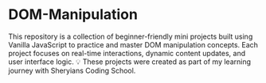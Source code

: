 # DOM-Manipulation
This repository is a collection of beginner-friendly mini projects built using Vanilla JavaScript to practice and master DOM manipulation concepts. Each project focuses on real-time interactions, dynamic content updates, and user interface logic. 💡 These projects were created as part of my learning journey with Sheryians Coding School.

